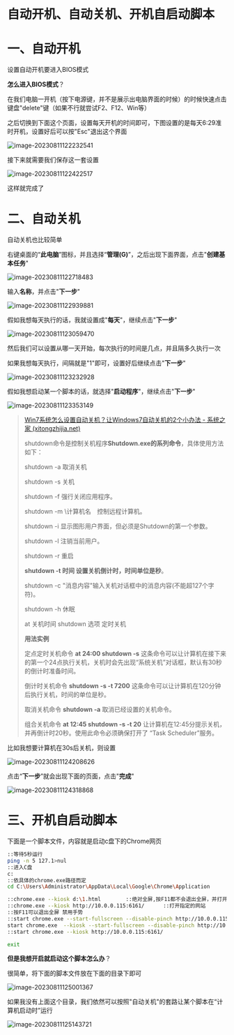 # 自动开机、自动关机、开机自启动脚本

# 一、自动开机

设置自动开机要进入BIOS模式

**怎么进入BIOS模式**？

在我们电脑一开机（按下电源键，并不是展示出电脑界面的时候）的时候快速点击键盘"delete"键（如果不行就尝试F2、F12、Win等）

之后切换到下面这个页面，设置每天开机的时间即可，下图设置的是每天6:29准时开机，设置好后可以按"Esc"退出这个界面

![image-20230811122232541](https://picture-typora-zhangjingqi.oss-cn-beijing.aliyuncs.com/image-20230811122232541.png)



接下来就需要我们保存这一套设置

![image-20230811122422517](https://picture-typora-zhangjingqi.oss-cn-beijing.aliyuncs.com/image-20230811122422517.png)

这样就完成了

# 二、自动关机

自动关机也比较简单

右键桌面的“**此电脑**”图标，并且选择“**管理(G)**”，之后出现下面界面，点击"**创建基本任务**"

![image-20230811122718483](https://picture-typora-zhangjingqi.oss-cn-beijing.aliyuncs.com/image-20230811122718483.png)

输入**名称**，并点击"**下一步**"

![image-20230811122939881](https://picture-typora-zhangjingqi.oss-cn-beijing.aliyuncs.com/image-20230811122939881.png)

假如我想每天执行的话，我就设置成"**每天**"，继续点击"**下一步**"

![image-20230811123059470](https://picture-typora-zhangjingqi.oss-cn-beijing.aliyuncs.com/image-20230811123059470.png)

然后我们可以设置从哪一天开始，每次执行的时间是几点，并且隔多久执行一次

如果我想每天执行，间隔就是"1"即可，设置好后继续点击"**下一步**"

![image-20230811123232928](https://picture-typora-zhangjingqi.oss-cn-beijing.aliyuncs.com/image-20230811123232928.png)

假如我想启动某一个脚本的话，就选择"**启动程序**"，继续点击"**下一步**"

![image-20230811123353149](https://picture-typora-zhangjingqi.oss-cn-beijing.aliyuncs.com/image-20230811123353149.png)



> [Win7系统怎么设置自动关机？让Windows7自动关机的2个小办法 - 系统之家 (xitongzhijia.net)](https://www.xitongzhijia.net/xtjc/20210516/210988.html) 
>
> shutdown命令是控制关机程序**Shutdown.exe的系列命令**，具体使用方法如下：
>
>    shutdown -a 取消关机
>
>    shutdown -s 关机
>
>    shutdown -f 强行关闭应用程序。
>
>    shutdown -m \计算机名　控制远程计算机。
>
>    shutdown -i 显示图形用户界面，但必须是Shutdown的第一个参数。　
>
>    shutdown -l 注销当前用户。
>
>    shutdown -r 重启
>
>    **shutdown -t 时间 设置关机倒计时，时间单位是秒**。
>
>    shutdown -c "消息内容"输入关机对话框中的消息内容(不能超127个字符)。
>
>    shutdown -h 休眠
>
>    at 关机时间 shutdown 选项 定时关机
>
> **用法实例**
>
> 定点定时关机命令 **at 24:00 shutdown -s** 这条命令可以让计算机在接下来的第一个24点执行关机，关机时会先出现“系统关机”对话框，默认有30秒的倒计时准备时间。
>
>    倒计时关机命令 **shutdown -s -t 7200** 这条命令可以让计算机在120分钟后执行关机，时间的单位是秒。
>
>    取消关机命令 **shutdown -a** 取消已经设置的关机命令。
>
>    组合关机命令  **at 12:45 shutdown -s -t 20** 让计算机在12:45分提示关机，并再倒计时20秒。使用此命令必须确保打开了 “Task Scheduler”服务。

比如我想要计算机在30s后关机，则设置

![image-20230811124208626](https://picture-typora-zhangjingqi.oss-cn-beijing.aliyuncs.com/image-20230811124208626.png)

点击“**下一步**”就会出现下面的页面，点击"**完成**"

![image-20230811124318868](https://picture-typora-zhangjingqi.oss-cn-beijing.aliyuncs.com/image-20230811124318868.png)



# 三、开机自启动脚本

下面是一个脚本文件，内容就是启动c盘下的Chrome网页

```sh
::等待5秒运行
ping -n 5 127.1>nul    
::进入C盘
c:  
::依具体的chrome.exe路径而定                   
cd C:\Users\Administrator\AppData\Local\Google\Chrome\Application

::chrome.exe --kiosk d:\1.html        ::绝对全屏,按F11都不会退出全屏，并打开本地磁盘上的网页
::chrome.exe --kiosk http://10.0.0.115:6161/      ::打开指定的网站
::按F11可以退出全屏 禁用手势
::start chrome.exe --start-fullscreen --disable-pinch http://10.0.0.115:6161/
start chrome.exe  --kiosk --start-fullscreen --disable-pinch http://10.0.0.115:6161/
::start chrome.exe --kiosk http://10.0.0.115:6161/

exit
```

**但是我想开启就启动这个脚本怎么办**？

很简单，将下面的脚本文件放在下面的目录下即可

![image-20230811125001367](https://picture-typora-zhangjingqi.oss-cn-beijing.aliyuncs.com/image-20230811125001367.png)

如果我没有上面这个目录，我们依然可以按照"自动关机"的套路让某个脚本在“计算机启动时”运行

![image-20230811125143721](https://picture-typora-zhangjingqi.oss-cn-beijing.aliyuncs.com/image-20230811125143721.png)
